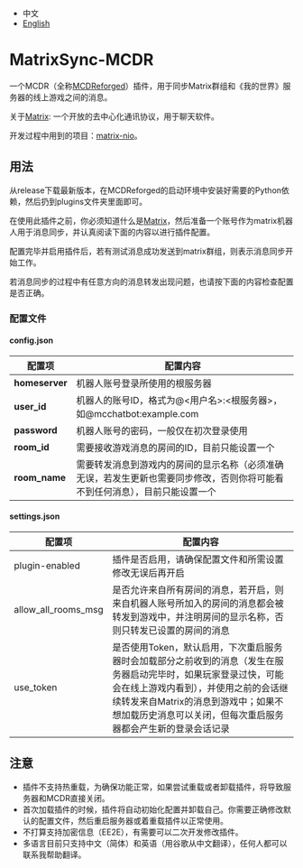 - 中文
- [English](https://github.com/Mooling0602/MatrixSync-MCDR/blob/main/README_en_us.md)

# MatrixSync-MCDR
一个MCDR（全称[MCDReforged](https://mcdreforged.com/)）插件，用于同步Matrix群组和《我的世界》服务器的线上游戏之间的消息。

关于[Matrix](https://matrix.org/): 一个开放的去中心化通讯协议，用于聊天软件。

开发过程中用到的项目：[matrix-nio](https://pypi.org/project/matrix-nio/)。

## 用法
从release下载最新版本，在MCDReforged的启动环境中安装好需要的Python依赖，然后扔到plugins文件夹里面即可。

在使用此插件之前，你必须知道什么是[Matrix](https://matrix.org/)，然后准备一个账号作为matrix机器人用于消息同步，并认真阅读下面的内容以进行插件配置。

配置完毕并启用插件后，若有测试消息成功发送到matrix群组，则表示消息同步开始工作。

若消息同步的过程中有任意方向的消息转发出现问题，也请按下面的内容检查配置是否正确。

### 配置文件
#### config.json

| 配置项 | 配置内容 |
| - | - |
| **homeserver** | 机器人账号登录所使用的根服务器 |
| **user_id** | 机器人的账号ID，格式为@<用户名>:<根服务器>，如@mcchatbot:example.com |
| **password** | 机器人账号的密码，一般仅在初次登录使用 |
| **room_id** | 需要接收游戏消息的房间的ID，目前只能设置一个 |
| **room_name** | 需要转发消息到游戏内的房间的显示名称（必须准确无误，若发生更新也需要同步修改，否则你将可能看不到任何消息），目前只能设置一个 |

#### settings.json

| 配置项 | 配置内容 |
| - | - |
| plugin-enabled | 插件是否启用，请确保配置文件和所需设置修改无误后再开启 |
| allow_all_rooms_msg | 是否允许来自所有房间的消息，若开启，则来自机器人账号所加入的房间的消息都会被转发到游戏中，并注明房间的显示名称，否则只转发已设置的房间的消息 |
| use_token | 是否使用Token，默认启用，下次重启服务器时会加载部分之前收到的消息（发生在服务器启动完毕时，如果玩家登录过快，可能会在线上游戏内看到），并使用之前的会话继续转发来自Matrix的消息到游戏中；如果不想加载历史消息可以关闭，但每次重启服务器都会产生新的登录会话记录 |

## 注意
- 插件不支持热重载，为确保功能正常，如果尝试重载或者卸载插件，将导致服务器和MCDR直接关闭。
- 首次加载插件的时候，插件将自动初始化配置并卸载自己。你需要正确修改默认的配置文件，然后重启服务器或着重载插件以正常使用。
- 不打算支持加密信息（EE2E），有需要可以二次开发修改插件。
- 多语言目前只支持中文（简体）和英语（用谷歌从中文翻译），任何人都可以联系我帮助翻译。
